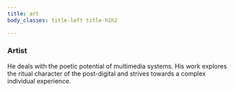 ```yaml
---
title: art
body_classes: title-left title-h1h2

---
```

### Artist

He deals with the poetic potential of multimedia systems. His work explores the ritual character of the post-digital and strives towards a complex individual experience.